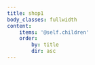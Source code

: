 ```yaml
---
title: shop1
body_classes: fullwidth
content:
    items: '@self.children'
    order:
        by: title
        dir: asc
---
```


